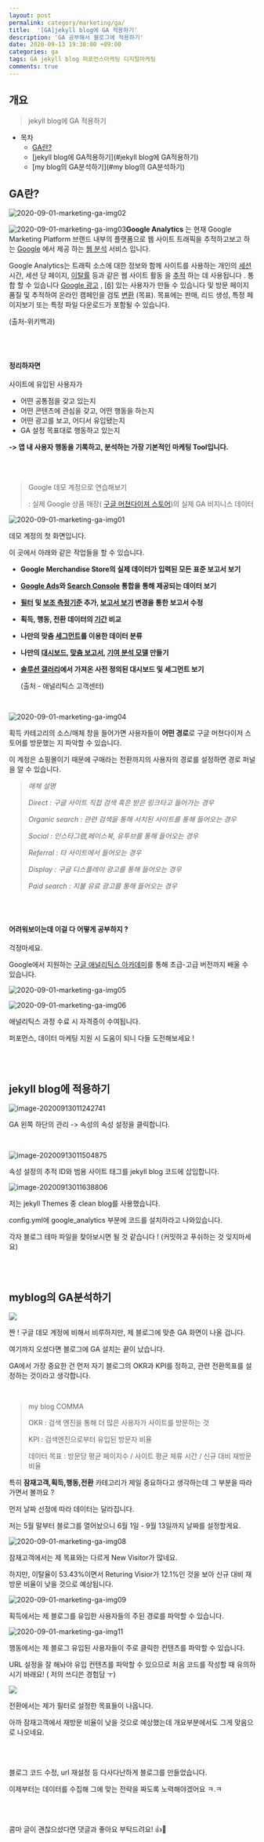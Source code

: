 ```yaml
---
layout: post
permalink: category/marketing/ga/
title:  '[GA]jekyll blog에 GA 적용하기'
description: 'GA 공부해서 블로그에 적용하기'
date: 2020-09-13 19:30:00 +09:00
categories: ga
tags: GA jekyll blog 퍼포먼스마케팅 디지털마케팅
comments: true
---
```


## 개요
> jekyll blog에 GA 적용하기

- 목차
	- [GA란?](#GA란?)
	- [jekyll blog에 GA적용하기](#jekyll blog에 GA적용하기)
	- [my blog의 GA분석하기](#my blog의 GA분석하기)



## GA란?

![2020-09-01-marketing-ga-img02](https://user-images.githubusercontent.com/49114645/93009364-2c59e600-f5bb-11ea-8751-25179cdab9da.jpg)

![2020-09-01-marketing-ga-img03](C:\Users\hvv01\myblog\assets\img\marketing\ga\2020-09-01-marketing-ga-img03.jpg)**Google Analytics** 는 현재 Google Marketing Platform 브랜드 내부의 플랫폼으로 웹 사이트 트래픽을 추적하고보고 하는 [Google](https://en.wikipedia.org/wiki/Google) 에서 제공 하는 [웹 분석](https://en.wikipedia.org/wiki/Web_analytics) 서비스 입니다.

Google Analytics는 트래픽 소스에 대한 정보와 함께 사이트를 사용하는 개인의 [세션](https://en.wikipedia.org/wiki/Session_(web_analytics)) 시간, 세션 당 페이지, [이탈률](https://en.wikipedia.org/wiki/Bounce_rate) 등과 같은 웹 사이트 활동 을 [추적](https://en.wikipedia.org/wiki/Web_tracking) 하는 데 사용됩니다 . 통합 할 수 있습니다 [Google 광고](https://en.wikipedia.org/wiki/Google_Ads) , [[6\]](https://en.wikipedia.org/wiki/Google_Analytics#cite_note-6) 있는 사용자가 만들 수 있습니다 및 방문 페이지 품질 및 추적하여 온라인 캠페인을 검토 [변환](https://en.wikipedia.org/wiki/Conversion_(marketing)) (목표). 목표에는 판매, 리드 생성, 특정 페이지보기 또는 특정 파일 다운로드가 포함될 수 있습니다.

(출처-위키백과)

###### <br>

#### 정리하자면

사이트에 유입된 사용자가

- 어떤 공통점을 갖고 있는지
- 어떤 콘텐츠에 관심을 갖고, 어떤 행동을 하는지
- 어떤 광고를 보고, 어디서 유입됐는지
- GA 설정 목표대로 행동하고 있는지

**-> 앱 내 사용자 행동을 기록하고, 분석하는 가장 기본적인 마케팅 Tool입니다.**

<br>

<br>

> Google 데모 계정으로 연습해보기
>
> : 실제 Google 상품 매장( [구글 머쳔다이져 스토어](https://shop.googlemerchandisestore.com/Google+Redesign/Apparel))의 실제 GA 비지니스 데이터

![2020-09-01-marketing-ga-img01](C:\Users\hvv01\myblog\assets\img\marketing\ga\2020-09-01-marketing-ga-img01.jpg)

데모 계정의 첫 화면입니다.

이 곳에서 아래와 같은 작업들을 할 수 있습니다.  

- **Google Merchandise Store의 실제 데이터가 입력된 모든 표준 보고서 보기**

- **[Google Ads](https://support.google.com/analytics/answer/1033961)와 [Search Console](https://support.google.com/analytics/answer/1308617) 통합을 통해 제공되는 데이터 보기**

- **[필터](https://support.google.com/analytics/answer/1033162) 및 [보조 측정기준](https://support.google.com/analytics/answer/6175970) 추가, [보고서 보기](https://support.google.com/analytics/topic/6014102) 변경을 통한 보고서 수정**

- **획득, 행동, 전환 데이터의 [기간](https://support.google.com/analytics/answer/1010052) 비교**

- **나만의 맞춤 [세그먼트](https://support.google.com/analytics/answer/3123951)를 이용한 데이터 분류**

- **나만의 [대시보드](https://support.google.com/analytics/answer/1068216), [맞춤 보고서](https://support.google.com/analytics/answer/1033013), [기여 분석 모델](https://support.google.com/analytics/answer/1662518) 만들기**

- **[솔루션 갤러리](https://analytics.google.com/analytics/gallery/#landing/start/)에서 가져온 사전 정의된 대시보드 및 세그먼트 보기**

  (출처 - 애널리틱스 고객센터)

  <br>

![2020-09-01-marketing-ga-img04](C:\Users\hvv01\myblog\assets\img\marketing\ga\2020-09-01-marketing-ga-img04.jpg)

획득 카테고리의 소스/매체 창을 들어가면 사용자들이 **어떤 경로**로 구글 머쳔다이저 스토어를 방문했는 지 파악할 수 있습니다.

이 계정은 쇼핑몰이기 때문에 구매라는 전환까지의 사용자의 경로를 설정하면 경로 퍼널을 알 수 있습니다.

  > *매체 설명*
  >
  > *Direct : 구글 사이트 직접 검색 혹은 받은 링크타고 들어가는 경우*
  >
  > *Organic search : 관련 검색을 통해 서치된 사이트를 통해 들어오는 경우*
  >
  > *Social : 인스타그램,페이스북, 유투브를 통해 들어오는 경우*
  >
  > *Referral : 타 사이트에서 들어오는 경우*
  >
  > *Display : 구글 디스플레이 광고를 통해 들어오는 경우*
  >
  > *Paid search : 지불 유료 광고를 통해 들어오는 경우*  

<br>

<br>

#### 어려워보이는데 이걸 다 어떻게 공부하지 ?

걱정마세요.

Google에서 지원하는 [구글 애널리틱스 아카데미](https://analytics.google.com/analytics/academy/)를 통해 초급-고급 버전까지 배울 수 있습니다.

![2020-09-01-marketing-ga-img05](C:\Users\hvv01\myblog\assets\img\marketing\ga\2020-09-01-marketing-ga-img05.jpg)

![2020-09-01-marketing-ga-img06](C:\Users\hvv01\myblog\assets\img\marketing\ga\2020-09-01-marketing-ga-img06.jpg)

애널리틱스 과정 수료 시 자격증이 수여됩니다.

퍼포먼스, 데이터 마케팅 지원 시 도움이 되니 다들 도전해보세요 !

<br>

<br>

## jekyll blog에 적용하기

![image-20200913011242741](C:\Users\hvv01\AppData\Roaming\Typora\typora-user-images\image-20200913011242741.png)

GA 왼쪽 하단의 관리  -> 속성의 속성 설정을 클릭합니다.

<br>

![image-20200913011504875](C:\Users\hvv01\AppData\Roaming\Typora\typora-user-images\image-20200913011504875.png)

속성 설정의 추적 ID와 범용 사이트 태그를 jekyll blog 코드에 삽입합니다.

![image-20200913011638806](C:\Users\hvv01\AppData\Roaming\Typora\typora-user-images\image-20200913011638806.png)

저는 jekyll Themes 중 clean blog를 사용했습니다.

config.yml에 google_analytics 부분에 코드를 설치하라고 나와있습니다.

각자 블로그 테마 파일을 찾아보시면 될 것 같습니다 ! (커밋하고 푸쉬하는 것 잊지마세요)

<br>

<br>

## myblog의 GA분석하기

![](C:\Users\hvv01\myblog\assets\img\marketing\ga\2020-09-01-marketing-ga-img07.jpg)

짠 ! 구글 데모 계정에 비해서 비루하지만, 제 블로그에 맞춘 GA 화면이 나올 겁니다.

여기까지 오셨다면 블로그에 GA 설치는 끝이 났습니다.

GA에서 가장 중요한 건 먼저 자기 블로그의 OKR과 KPI를 정하고, 관련 전환목표를 설정하는 것이라고 생각합니다.

<BR>

> my blog COMMA
>
> OKR : 검색 엔진을 통해 더 많은 사용자가 사이트를 방문하는 것
>
> KPI : 검색엔진으로부터 유입된 방문자 비율
>
> 데이터 목표 : 방문당 평균 페이지수 / 사이트 평균 체류 시간 / 신규 대비 재방문 비율



특히 **잠재고객,획득,행동,전환** 카테고리가 제일 중요하다고 생각하는데 그 부분을 따라가면서 볼까요 ?

먼저 날짜 선정에 따라 데이터는 달라집니다.

저는 5월 말부터 블로그를 열어놨으니 6월 1일 - 9월 13일까지 날짜를 설정할게요.

![2020-09-01-marketing-ga-img08](C:\Users\hvv01\myblog\assets\img\marketing\ga\2020-09-01-marketing-ga-img08.jpg)

잠재고객에서는 제 목표와는 다르게 New Visitor가 많네요.

하지만, 이탈율이 53.43%이면서 Returing Visior가 12.1%인 것을 보아 신규 대비 재방문 비율이 낮을 것으로 예상됩니다.

![2020-09-01-marketing-ga-img09](C:\Users\hvv01\myblog\assets\img\marketing\ga\2020-09-01-marketing-ga-img09.jpg)

획득에서는 제 블로그를 유입한 사용자들의 주된 경로를 파악할 수 있습니다.

![2020-09-01-marketing-ga-img11](C:\Users\hvv01\myblog\assets\img\marketing\ga\2020-09-01-marketing-ga-img10.jpg)

행동에서는 제 블로그 유입된 사용자들이 주로 클릭한 컨텐츠를 파악할 수 있습니다.

URL 설정을 잘 해놔야 유입 컨텐츠를 파악할 수 있으므로 처음 코드를 작성할 때 유의하시기 바래요! ( 저의 쓰디쓴 경험담 ㅜ)

![](C:\Users\hvv01\myblog\assets\img\marketing\ga\2020-09-01-marketing-ga-img11.jpg)

전환에서는 제가 필터로 설정한 목표들이 나옵니다.

아까 잠재고객에서 재방문 비율이 낮을 것으로 예상했는데 개요부분에서도 그게 맞음으로 나오네요.

<BR>

<BR>

블로그 코드 수정, url 재설정 등 다사다난하게 블로그를 만들었습니다.

이제부터는 데이터를 수집해 그에 맞는 전략을 짜도록 노력해야겠어요 ㅋ.ㅋ

<br>

<br>

콤마 글이 괜찮으셨다면 댓글과 좋아요 부탁드려요! &#128077;&#128064;
